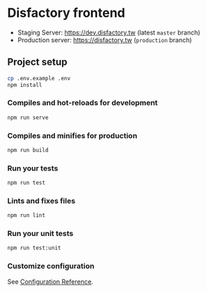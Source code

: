 # Disfactory frontend

- Staging Server: https://dev.disfactory.tw (latest `master` branch)
- Production server: https://disfactory.tw (`production` branch)

## Project setup

```bash
cp .env.example .env
npm install
```

### Compiles and hot-reloads for development

```bash
npm run serve
```

### Compiles and minifies for production

```bash
npm run build
```

### Run your tests

```bash
npm run test
```

### Lints and fixes files

```bash
npm run lint
```

### Run your unit tests

```bash
npm run test:unit
```

### Customize configuration

See [Configuration Reference](https://cli.vuejs.org/config/).
